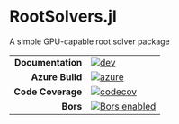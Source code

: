 # RootSolvers.jl

A simple GPU-capable root solver package

|||
|---------------------:|:----------------------------------------------|
| **Documentation**    | [![dev][docs-dev-img]][docs-dev-url]          |
| **Azure Build**      | [![azure][azure-img]][azure-url]              |
| **Code Coverage**    | [![codecov][codecov-img]][codecov-url]        |
| **Bors**             | [![Bors enabled][bors-img]][bors-url]         |

[docs-dev-img]: https://img.shields.io/badge/docs-dev-blue.svg
[docs-dev-url]: https://CliMA.github.io/RootSolvers.jl/dev/

[azure-img]: https://dev.azure.com/climate-machine/RootSolvers.jl/_apis/build/status/climate-machine.RootSolvers.jl?branchName=master
[azure-url]: https://dev.azure.com/climate-machine/RootSolvers.jl/_build/latest?definitionId=1&branchName=master

[codecov-img]: https://codecov.io/gh/CliMA/RootSolvers.jl/branch/master/graph/badge.svg
[codecov-url]: https://codecov.io/gh/CliMA/RootSolvers.jl

[bors-img]: https://bors.tech/images/badge_small.svg
[bors-url]: https://app.bors.tech/repositories/24782
